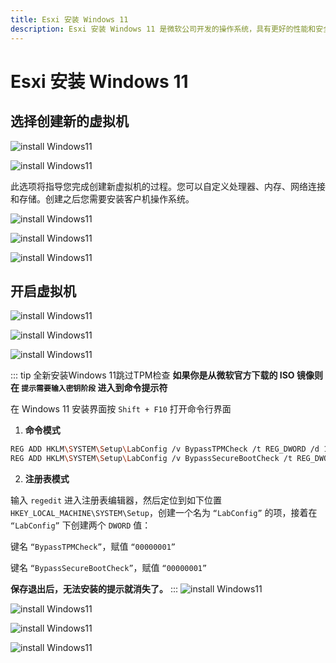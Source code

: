 ```yaml
---
title: Esxi 安装 Windows 11
description: Esxi 安装 Windows 11 是微软公司开发的操作系统，具有更好的性能和安全性
---
```


# Esxi 安装 Windows 11 <Pill name="官网下载 Windows 11" link="https://www.microsoft.com/zh-cn/software-download/windows11" icon="logos:microsoft-windows-icon" />

## 选择创建新的虚拟机

![install Windows11](https://i.theojs.cn/docs/20240421192959.webp '创建新的虚拟机')

![install Windows11](https://i.theojs.cn/docs/20240421193033.webp '创建新的虚拟机')

此选项将指导您完成创建新虚拟机的过程。您可以自定义处理器、内存、网络连接和存储。创建之后您需要安装客户机操作系统。

![install Windows11](https://i.theojs.cn/docs/20240421193110.webp '填写虚拟机的相关信息')

![install Windows11](https://i.theojs.cn/docs/20240421193200.webp '选择虚拟机存储位置')

![install Windows11](https://i.theojs.cn/docs/20240421193238.webp '配置虚拟机的内存，CPU等')

## 开启虚拟机

![install Windows11](https://i.theojs.cn/docs/20240421193304.webp)

![install Windows11](https://i.theojs.cn/docs/20240421193558.webp)

![install Windows11](https://i.theojs.cn/docs/20240421193618.webp)

::: tip 全新安装Windows 11跳过TPM检查
**如果你是从微软官方下载的 ISO 镜像则在 `提示需要输入密钥阶段` 进入到命令提示符**

在 Windows 11 安装界面按 `Shift + F10` 打开命令行界面

1. **命令模式**

```sh
REG ADD HKLM\SYSTEM\Setup\LabConfig /v BypassTPMCheck /t REG_DWORD /d 1
REG ADD HKLM\SYSTEM\Setup\LabConfig /v BypassSecureBootCheck /t REG_DWORD /d 1
```

2. **注册表模式**

输入 `regedit` 进入注册表编辑器，然后定位到如下位置 `HKEY_LOCAL_MACHINE\SYSTEM\Setup`，创建一个名为 `“LabConfig”` 的项，接着在 `“LabConfig”` 下创建两个 `DWORD` 值：

键名 `“BypassTPMCheck”`，赋值 `“00000001”`

键名 `“BypassSecureBootCheck”`，赋值 `“00000001”`

**保存退出后，无法安装的提示就消失了。**
:::
![install Windows11](https://i.theojs.cn/docs/20240421194515.webp)

![install Windows11](https://i.theojs.cn/docs/20240421194619.webp)

![install Windows11](https://i.theojs.cn/docs/20240421194638.webp '选择自定义')

![install Windows11](https://i.theojs.cn/docs/20240421194724.webp '直接下一步系统会自动分区 安装完会自动重启即可')
